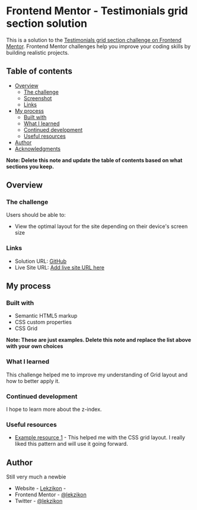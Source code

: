 # Frontend Mentor - Testimonials grid section solution

This is a solution to the [Testimonials grid section challenge on Frontend Mentor](https://www.frontendmentor.io/challenges/testimonials-grid-section-Nnw6J7Un7). Frontend Mentor challenges help you improve your coding skills by building realistic projects. 

## Table of contents

- [Overview](#overview)
  - [The challenge](#the-challenge)
  - [Screenshot](#screenshot)
  - [Links](#links)
- [My process](#my-process)
  - [Built with](#built-with)
  - [What I learned](#what-i-learned)
  - [Continued development](#continued-development)
  - [Useful resources](#useful-resources)
- [Author](#author)
- [Acknowledgments](#acknowledgments)

**Note: Delete this note and update the table of contents based on what sections you keep.**

## Overview

### The challenge

Users should be able to:

- View the optimal layout for the site depending on their device's screen size

### Links

- Solution URL: [GitHub](https://github.com/lekzikon/Testimonials-Grid-Section)
- Live Site URL: [Add live site URL here](https://your-live-site-url.com)

## My process

### Built with

- Semantic HTML5 markup
- CSS custom properties
- CSS Grid

**Note: These are just examples. Delete this note and replace the list above with your own choices**

### What I learned

This challenge helped me to improve my understanding of Grid layout and how to better apply it.

### Continued development

I hope to learn more about the z-index.


### Useful resources

- [Example resource 1](https://www.freecodecamp.org/news/css-grid-tutorial-with-cheatsheet/) - This helped me with the CSS grid layout. I really liked this pattern and will use it going forward.

## Author

  Still very much a newbie
- Website - [Lekzikon](https://github.com/lekzikon) - 
- Frontend Mentor - [@lekzikon](https://www.frontendmentor.io/profile/lekzikon)
- Twitter - [@lekzikon](https://www.twitter.com/lekzikon)


